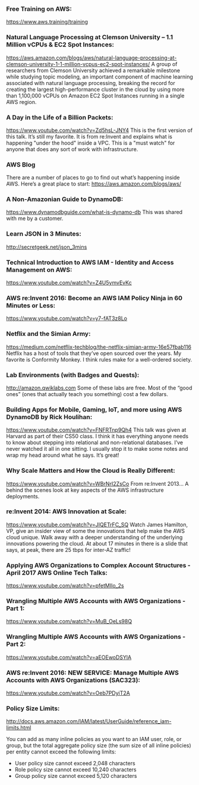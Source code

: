 ### Free Training on AWS: 

https://www.aws.training/training

### Natural Language Processing at Clemson University – 1.1 Million vCPUs & EC2 Spot Instances:

https://aws.amazon.com/blogs/aws/natural-language-processing-at-clemson-university-1-1-million-vcpus-ec2-spot-instances/
A group of researchers from Clemson University achieved a remarkable milestone while studying topic modeling, an important component of machine learning associated with natural language processing, breaking the record for creating the largest high-performance cluster in the cloud by using more than 1,100,000 vCPUs on Amazon EC2 Spot Instances running in a single AWS region.

### A Day in the Life of a Billion Packets: 

https://www.youtube.com/watch?v=Zd5hsL-JNY4 This is the first version of this talk. It’s still my favorite. It is from re:Invent and explains what is happening "under the hood" inside a VPC. This is a "must watch" for anyone that does any sort of work with infrastructure.

### AWS Blog 

There are a number of places to go to find out what’s happening inside AWS. Here’s a great place to start: 
https://aws.amazon.com/blogs/aws/

### A Non-Amazonian Guide to DynamoDB: 

https://www.dynamodbguide.com/what-is-dynamo-db This was shared with me by a customer. 

### Learn JSON in 3 Minutes: 

http://secretgeek.net/json_3mins

### Technical Introduction to AWS IAM - Identity and Access Management on AWS: 

https://www.youtube.com/watch?v=Z4U5ymvEvKc

### AWS re:Invent 2016: Become an AWS IAM Policy Ninja in 60 Minutes or Less: 

https://www.youtube.com/watch?v=y7-fAT3z8Lo

### Netflix and the Simian Army: 

https://medium.com/netflix-techblog/the-netflix-simian-army-16e57fbab116 Netflix has a host of tools that they’ve open sourced over the years. My favorite is Conformity Monkey. I think rules make for a well-ordered society.

### Lab Environments (with Badges and Quests): 

http://amazon.qwiklabs.com Some of these labs are free. Most of the “good ones” (ones that actually teach you something) cost a few dollars.

### Building Apps for Mobile, Gaming, IoT, and more using AWS DynamoDB by Rick Houlihan: 

https://www.youtube.com/watch?v=FNFRTnp9Qh4 This talk was given at Harvard as part of their CS50 class. I think it has everything anyone needs to know about stepping into relational and non-relational databases. I’ve never watched it all in one sitting. I usually stop it to make some notes and wrap my head around what he says. It’s great!

### Why Scale Matters and How the Cloud is Really Different: 

https://www.youtube.com/watch?v=WBrNrI2ZsCo  From re:Invent 2013… A behind the scenes look at key aspects of the AWS infrastructure deployments.

### re:Invent 2014: AWS Innovation at Scale: 

https://www.youtube.com/watch?v=JIQETrFC_SQ Watch James Hamilton, VP, give an insider view of some the innovations that help make the AWS cloud unique. Walk away with a deeper understanding of the underlying innovations powering the cloud. At about 17 minutes in there is a slide that says, at peak, there are 25 tbps for inter-AZ traffic! 

### Applying AWS Organizations to Complex Account Structures - April 2017 AWS Online Tech Talks: 

https://www.youtube.com/watch?v=pfetMIlo_2s

### Wrangling Multiple AWS Accounts with AWS Organizations - Part 1: 

https://www.youtube.com/watch?v=MuB_OeLs98Q 

### Wrangling Multiple AWS Accounts with AWS Organizations - Part 2: 

https://www.youtube.com/watch?v=aEOEwoDSYlA

### AWS re:Invent 2016: NEW SERVICE: Manage Multiple AWS Accounts with AWS Organizations (SAC323): 

https://www.youtube.com/watch?v=Oeb7PDyiT2A

### Policy Size Limits: 

http://docs.aws.amazon.com/IAM/latest/UserGuide/reference_iam-limits.html

You can add as many inline policies as you want to an IAM user, role, or group, but the total aggregate policy size (the sum size of all inline policies) per entity cannot exceed the following limits:

* User policy size cannot exceed 2,048 characters
* Role policy size cannot exceed 10,240 characters
* Group policy size cannot exceed 5,120 characters


